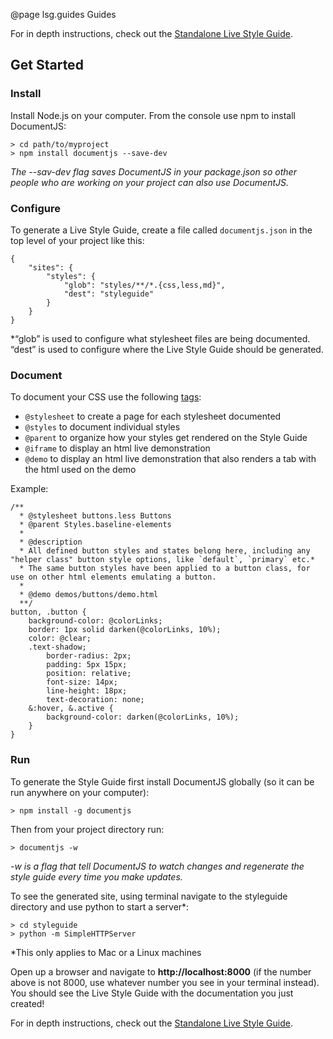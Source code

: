 <style>
  section.contents {
    display: none;
  }
</style>

@page lsg.guides Guides

For in depth instructions, check out the [Standalone Live Style Guide](/docs/lsg-quickstart.html).

## Get Started

### Install

Install Node.js on your computer. From the console use npm to install DocumentJS:

```
> cd path/to/myproject
> npm install documentjs --save-dev
```

*The --sav-dev flag saves DocumentJS in your package.json so other people who are working on your project can also use DocumentJS.*


### Configure

To generate a Live Style Guide, create a file called `documentjs.json` in the top level of your project like this:
```
{
    "sites": {
        "styles": {
            "glob": "styles/**/*.{css,less,md}",
            "dest": "styleguide"
        }
    }
}
```

*“glob” is used to configure what stylesheet files are being documented. “dest” is used to configure where the Live Style Guide should be generated.


### Document

To document your CSS use the following [tags](http://documentjs.com/docs/documentjs.tags.html):

- `@stylesheet` to create a page for each stylesheet documented
- `@styles` to document individual styles
- `@parent` to organize how your styles get rendered on the Style Guide
- `@iframe` to display an html live demonstration 
- `@demo` to display an html live demonstration that also renders a tab with the html used on the demo

Example:
```
/**
  * @stylesheet buttons.less Buttons
  * @parent Styles.baseline-elements
  *
  * @description
  * All defined button styles and states belong here, including any "helper class" button style options, like `default`, `primary` etc.*
  * The same button styles have been applied to a button class, for use on other html elements emulating a button.
  *
  * @demo demos/buttons/demo.html
  **/
button, .button {
    background-color: @colorLinks;
    border: 1px solid darken(@colorLinks, 10%);
    color: @clear;
    .text-shadow;
        border-radius: 2px;
        padding: 5px 15px;
        position: relative;
        font-size: 14px;
        line-height: 18px;
        text-decoration: none;
    &:hover, &.active {
        background-color: darken(@colorLinks, 10%);
    }
}
```


### Run

To generate the Style Guide first install DocumentJS globally (so it can be run anywhere on your computer):

```
> npm install -g documentjs
```

Then from your project directory run:

```
> documentjs -w
```

*-w is a flag that tell DocumentJS to watch changes and regenerate the style guide every time you make updates.*

To see the generated site, using terminal navigate to the styleguide directory and use python to start a server*:

```
> cd styleguide
> python -m SimpleHTTPServer
```

*This only applies to Mac or a Linux machines

Open up a browser and navigate to **http://localhost:8000** (if the number above is not 8000, use whatever number you see in your terminal instead). You should see the Live Style Guide with the documentation you just created!

For in depth instructions, check out the [Standalone Live Style Guide](/docs/lsg-quickstart.html).
